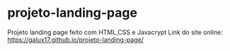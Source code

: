# projeto-landing-page
Projeto landing page feito com HTML,CSS e Javacrypt
Link do site online: https://galux17.github.io/projeto-landing-page/
